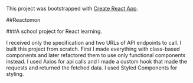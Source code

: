 This project was bootstrapped with [Create React App](https://github.com/facebook/create-react-app).

##Reactomon

###A school project for React learning. 

I received only the specification and two URLs of API endpoints to call. I built this project from scratch. First I made everything with class-based components and later refactored them to use only functional components instead. I used Axios for api calls and I made a custom hook that made the requests and returned the fetched data. I used Styled Components for styling. 




